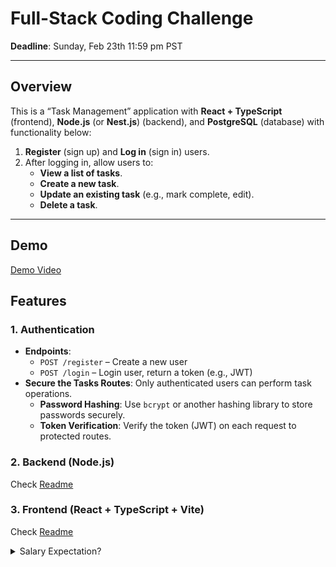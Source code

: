 # Full-Stack Coding Challenge

**Deadline**: Sunday, Feb 23th 11:59 pm PST

---

## Overview

This is a “Task Management” application with **React + TypeScript** (frontend), **Node.js** (or **Nest.js**) (backend), and **PostgreSQL** (database) with functionality below:

1. **Register** (sign up) and **Log in** (sign in) users.
2. After logging in, allow users to:
   - **View a list of tasks**.
   - **Create a new task**.
   - **Update an existing task** (e.g., mark complete, edit).
   - **Delete a task**.

---

## Demo

[Demo Video](https://drive.google.com/file/d/19DqXS-JoQ4FHAjQH1w_hzCveeraPmKiC/view?usp=drive_link)

## Features

### 1. Authentication

- **Endpoints**:
  - `POST /register` – Create a new user
  - `POST /login` – Login user, return a token (e.g., JWT)
- **Secure the Tasks Routes**: Only authenticated users can perform task operations.  
  - **Password Hashing**: Use `bcrypt` or another hashing library to store passwords securely.
  - **Token Verification**: Verify the token (JWT) on each request to protected routes.

### 2. Backend (Node.js)
Check [Readme](backend/README.md)

### 3. Frontend (React + TypeScript + Vite)
Check [Readme](frontend/README.md)




<details>
  <summary>Salary Expectation? </summary>
    4,000 ~ 5,000 USD
</details>